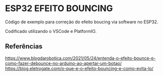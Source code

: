 # ESP32 EFEITO BOUNCING

Código de exemplo para correção do efeito boucing via software no ESP32.

Codificado utilizando o VSCode e PlatformIO.

## Referências
https://www.blogdarobotica.com/2021/05/24/entenda-o-efeito-bounce-e-como-fazer-debounce-no-arduino-ao-apertar-um-botao/  
https://blog.eletrogate.com/o-que-e-o-efeito-bouncing-e-como-evita-lo/  
